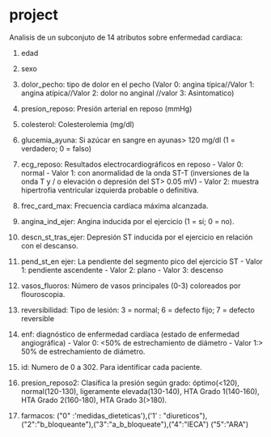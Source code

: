 # project

Analisis de un subconjuto de 14 atributos sobre enfermedad cardiaca:

1) edad

2) sexo

3) dolor_pecho: tipo de dolor en el pecho (Valor 0: angina típica//Valor 1: angina atípica//Valor 2: dolor no anginal
//valor 3: Asintomatico)

4) presion_reposo: Presión arterial en reposo (mmHg)

5) colesterol: Colesterolemia (mg/dl)

6) glucemia_ayuna: Si azúcar en sangre en ayunas> 120 mg/dl (1 = verdadero; 0 = falso) 

7) ecg_reposo: Resultados electrocardiográficos en reposo - Valor 0: normal - Valor 1: con anormalidad de la onda ST-T (inversiones de la onda T y / o elevación o depresión del ST> 0.05 mV) - Valor 2: muestra hipertrofia ventricular izquierda probable o definitiva.

8) frec_card_max: Frecuencia cardíaca máxima alcanzada.

9) angina_ind_ejer: Angina inducida por el ejercicio (1 = sí; 0 = no).

10) descn_st_tras_ejer: Depresión ST inducida por el ejercicio en relación con el descanso.

11) pend_st_en ejer:  La pendiente del segmento pico del ejercicio ST - Valor 1: pendiente ascendente - Valor 2: plano - Valor 3: descenso

12) vasos_fluoros: Número de vasos principales (0-3) coloreados por flouroscopia.

13) reversibilidad: Tipo de lesión: 3 = normal; 6 = defecto fijo; 7 = defecto reversible

14) enf: diagnóstico de enfermedad cardíaca (estado de enfermedad angiográfica) - Valor 0: <50% de estrechamiento de diámetro - Valor 1:> 50% de estrechamiento de diámetro.

15) id: Numero de 0 a 302. Para identificar cada paciente.

16) presion_reposo2: Clasifica la presión según grado: óptimo(<120), normal(120-130), 
ligeramente elevada(130-140), HTA Grado 1(140-160), HTA Grado 2(160-180), HTA Grado 3(>180).


17) farmacos: ("0" :'medidas_dieteticas'),('1' : "diureticos"),("2":"b_bloqueante"),("3":"a_b_bloqueate"),("4":"IECA")
("5":"ARA")
              





